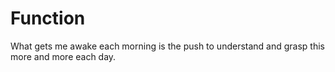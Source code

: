 # Function
What gets me awake each morning is the push to understand and grasp this more and more each day. 
